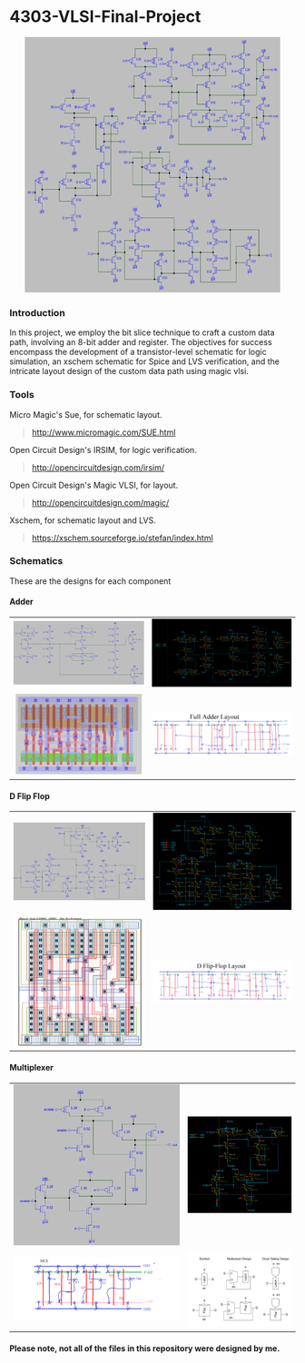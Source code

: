 # 4303-VLSI-Final-Project
<p align="center">
<img src="/img/1Bitpath.PNG" alt="Alt text" title="Optional title" width=450px height=450px left:margin=auto right:margin=auto>
</p>

### Introduction
In this project, we employ the bit slice technique to craft a custom data path, involving an 8-bit adder and register. The objectives for success encompass the development of a transistor-level schematic for logic simulation, an xschem schematic for Spice and LVS verification, and the intricate layout design of the custom data path using magic vlsi.

### Tools 

Micro Magic's Sue, for schematic layout. </br >
> http://www.micromagic.com/SUE.html </br >

Open Circuit Design's IRSIM, for logic verification. </br >
> http://opencircuitdesign.com/irsim/ </br >

Open Circuit Design's Magic VLSI, for layout. </br >
> http://opencircuitdesign.com/magic/ </br >

Xschem, for schematic layout and LVS. </br >
> https://xschem.sourceforge.io/stefan/index.html </br >

### Schematics

These are the designs for each component

#### Adder
<table>
  <tr>
    <td><img src="/img/Adder.PNG" alt="Image 1"></td>
    <td><img src="/img/adder_x.PNG" alt="Image 2"></td>
  </tr>
  <tr>
    <td><img src="/img/adder layout.PNG" alt="Image 3"></td>
    <td><img src="/img/fulladder_stick.png" alt="Image 4"></td>
  </tr>
</table>

#### D Flip Flop
<table>
  <tr>
    <td><img src="/img/FF_EN.PNG" alt="Image 1"></td>
    <td><img src="/img/ff_en_x.PNG" alt="Image 2"></td>
  </tr>
  <tr>
    <td><img src="/img/dff layout.PNG" alt="Image 3"></td>
    <td><img src="/img/dff_stick.png" alt="Image 4"></td
  </tr>
</table>

#### Multiplexer
<table>
  <tr>
    <td><img src="/img/Mux.PNG" alt="Image 1"></td>
    <td><img src="/img/mux_x.PNG" alt="Mux in Xschem"></td>
  </tr>
  <tr>
    <td><img src="/img/mux_stick.png" alt="Image 3"></td>
    <td><img src="/img/mux_design.PNG" alt="Image 4"></td>
  </tr>
</table>

#### Please note, not all of the files in this repository were designed by me.


